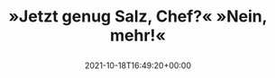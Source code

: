 ---
retweeted: false
source: <a href="https://mobile.twitter.com" rel="nofollow">Twitter Web App</a>
entities:
  user_mentions: []
  urls: []
  symbols: []
  media:
  - expanded_url: https://twitter.com/bascht/status/1450141959880912904/photo/1
    indices:
    - '40'
    - '63'
    url: https://t.co/1zp7SslmI5
    media_url: http://pbs.twimg.com/media/FB_wMw2XsAc8FkA.jpg
    id_str: '1450141707098632199'
    id: '1450141707098632199'
    media_url_https: https://pbs.twimg.com/media/FB_wMw2XsAc8FkA.jpg
    sizes:
      large:
        w: '1536'
        h: '2048'
        resize: fit
      thumb:
        w: '150'
        h: '150'
        resize: crop
      small:
        w: '510'
        h: '680'
        resize: fit
      medium:
        w: '900'
        h: '1200'
        resize: fit
    type: photo
    display_url: pic.twitter.com/1zp7SslmI5
  hashtags: []
display_text_range:
- '0'
- '63'
favorite_count: '1'
id_str: '1450141959880912904'
truncated: false
retweet_count: '0'
id: '1450141959880912904'
possibly_sensitive: false
created_at: Mon Oct 18 16:49:20 +0000 2021
favorited: false
full_text: |-
  »Jetzt genug Salz, Chef?«
  »Nein, mehr!«
lang: de
extended_entities:
  media:
  - expanded_url: https://twitter.com/bascht/status/1450141959880912904/photo/1
    indices:
    - '40'
    - '63'
    url: https://t.co/1zp7SslmI5
    media_url: http://pbs.twimg.com/media/FB_wMw2XsAc8FkA.jpg
    id_str: '1450141707098632199'
    id: '1450141707098632199'
    media_url_https: https://pbs.twimg.com/media/FB_wMw2XsAc8FkA.jpg
    sizes:
      large:
        w: '1536'
        h: '2048'
        resize: fit
      thumb:
        w: '150'
        h: '150'
        resize: crop
      small:
        w: '510'
        h: '680'
        resize: fit
      medium:
        w: '900'
        h: '1200'
        resize: fit
    type: photo
    display_url: pic.twitter.com/1zp7SslmI5
tags:
- pesos/twitter
date: '2021-10-18T16:49:20+00:00'
src: https://twitter.com/bascht/status/1450141959880912904
original_url: https://twitter.com/bascht/status/1450141959880912904
type: twitter_tweet
media_url: https://img.bascht.com/twitter/pbs.twimg.com/media/FB_wMw2XsAc8FkA.jpg
text: |-
  »Jetzt genug Salz, Chef?«
  »Nein, mehr!«
title: |
  »Jetzt genug Salz, Chef?«
  »Nein, mehr!«

---